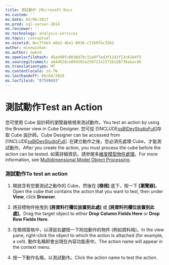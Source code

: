 ```yaml
---
title: 測試動作 |Microsoft Docs
ms.custom: ''
ms.date: 03/06/2017
ms.prod: sql-server-2014
ms.reviewer: ''
ms.technology: analysis-services
ms.topic: conceptual
ms.assetid: 0ec7feb3-a6b2-4be1-8036-c72b9fbc3562
author: minewiskan
ms.author: owend
ms.openlocfilehash: 45ad40fc0836d70c31a9f7ed3f1142f13c61b4f5
ms.sourcegitcommit: ad4d92dce894592a259721a1571b1d8736abacdb
ms.translationtype: MT
ms.contentlocale: zh-TW
ms.lasthandoff: 08/04/2020
ms.locfileid: "87599693"
---
```

# <a name="test-an-action"></a><span data-ttu-id="03ea2-102">測試動作</span><span class="sxs-lookup"><span data-stu-id="03ea2-102">Test an Action</span></span>
  <span data-ttu-id="03ea2-103">您可使用 Cube 設計師的瀏覽器檢視來測試動作。</span><span class="sxs-lookup"><span data-stu-id="03ea2-103">You test an action by using the Browser view in Cube Designer.</span></span> <span data-ttu-id="03ea2-104">您可從 [!INCLUDE[ssBIDevStudioFull](../../includes/ssbidevstudiofull-md.md)]存取 Cube 設計師。</span><span class="sxs-lookup"><span data-stu-id="03ea2-104">Cube Designer can be accessed from [!INCLUDE[ssBIDevStudioFull](../../includes/ssbidevstudiofull-md.md)].</span></span> <span data-ttu-id="03ea2-105">在建立動作之後，您必須先處理 Cube，才能測試動作。</span><span class="sxs-lookup"><span data-stu-id="03ea2-105">After you create the action, you must process the cube before the action can be tested.</span></span> <span data-ttu-id="03ea2-106">如需詳細資訊，請參閱多[維度模型物件處理](processing-a-multidimensional-model-analysis-services.md)。</span><span class="sxs-lookup"><span data-stu-id="03ea2-106">For more information, see [Multidimensional Model Object Processing](processing-a-multidimensional-model-analysis-services.md).</span></span>  
  
### <a name="to-test-an-action"></a><span data-ttu-id="03ea2-107">測試動作</span><span class="sxs-lookup"><span data-stu-id="03ea2-107">To test an action</span></span>  
  
1.  <span data-ttu-id="03ea2-108">開啟含有您要測試之動作的 Cube，然後在 **[檢視]** 底下，按一下 **[瀏覽器]**。</span><span class="sxs-lookup"><span data-stu-id="03ea2-108">Open the cube that contains the action that you want to test, then under **View**, click **Browser**.</span></span>  
  
2.  <span data-ttu-id="03ea2-109">將目標物件拖曳到 **[將資料行欄位放置到此處]** 或 **[將資料列欄位放置到此處]**。</span><span class="sxs-lookup"><span data-stu-id="03ea2-109">Drag the target object to either **Drop Column Fields Here** or **Drop Row Fields Here**.</span></span>  
  
3.  <span data-ttu-id="03ea2-110">在檢視窗格中，以滑鼠右鍵按一下附加動作的物件 (例如資料格)。</span><span class="sxs-lookup"><span data-stu-id="03ea2-110">In the view pane, right-click the object to which the action is attached (for example, a cell).</span></span> <span data-ttu-id="03ea2-111">動作名稱即會出現在內容功能表中。</span><span class="sxs-lookup"><span data-stu-id="03ea2-111">The action name will appear in the context menu.</span></span>  
  
4.  <span data-ttu-id="03ea2-112">按一下動作名稱，以測試動作。</span><span class="sxs-lookup"><span data-stu-id="03ea2-112">Click the action name to test the action.</span></span>  
  
  
